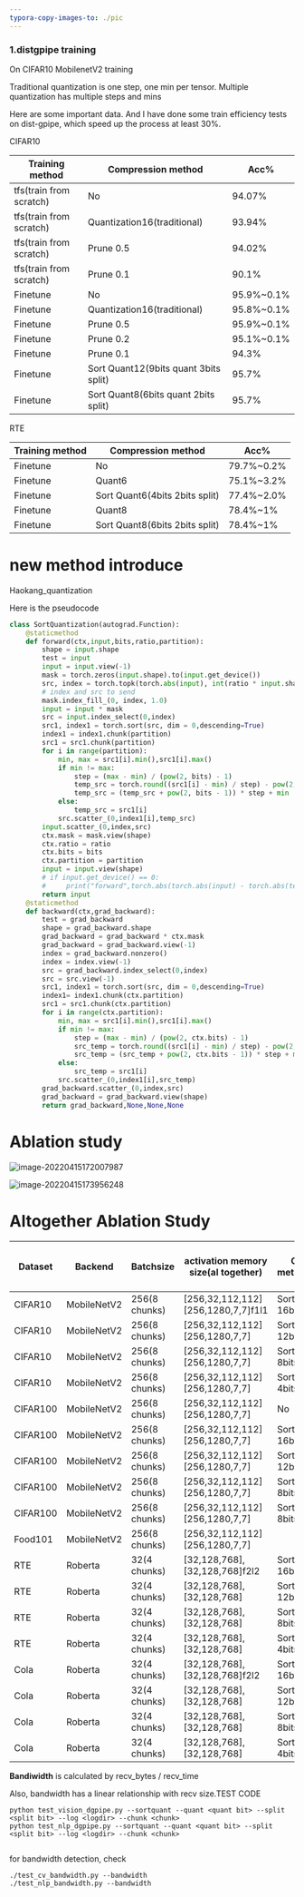 ```yaml
---
typora-copy-images-to: ./pic
---
```






### 1.distgpipe training

On CIFAR10 MobilenetV2 training

Traditional quantization is one step, one min per tensor. Multiple quantization has multiple steps and mins

Here are some important data. And I have done some train efficiency tests on dist-gpipe, which speed up the process at least 30%.

CIFAR10

| Training method         | Compression method                    | Acc%       |
| ----------------------- | ------------------------------------- | ---------- |
| tfs(train from scratch) | No                                    | 94.07%     |
| tfs(train from scratch) | Quantization16(traditional)           | 93.94%     |
| tfs(train from scratch) | Prune 0.5                             | 94.02%     |
| tfs(train from scratch) | Prune 0.1                             | 90.1%      |
| Finetune                | No                                    | 95.9%~0.1% |
| Finetune                | Quantization16(traditional)           | 95.8%~0.1% |
| Finetune                | Prune 0.5                             | 95.9%~0.1% |
| Finetune                | Prune 0.2                             | 95.1%~0.1% |
| Finetune                | Prune 0.1                             | 94.3%      |
| Finetune                | Sort Quant12(9bits quant 3bits split) | 95.7%      |
| Finetune                | Sort Quant8(6bits quant 2bits split)  | 95.7%      |

RTE

| Training method | Compression method             | Acc%       |
| --------------- | ------------------------------ | ---------- |
| Finetune        | No                             | 79.7%~0.2% |
| Finetune        | Quant6                         | 75.1%~3.2% |
| Finetune        | Sort Quant6(4bits 2bits split) | 77.4%~2.0% |
| Finetune        | Quant8                         | 78.4%~1%   |
| Finetune        | Sort Quant8(6bits 2bits split) | 78.4%~1%   |

# new method introduce

Haokang_quantization

Here is the pseudocode

```python
class SortQuantization(autograd.Function):
    @staticmethod
    def forward(ctx,input,bits,ratio,partition):
        shape = input.shape
        test = input
        input = input.view(-1)
        mask = torch.zeros(input.shape).to(input.get_device())
        src, index = torch.topk(torch.abs(input), int(ratio * input.shape[0]))
        # index and src to send 
        mask.index_fill_(0, index, 1.0)
        input = input * mask
        src = input.index_select(0,index)
        src1, index1 = torch.sort(src, dim = 0,descending=True)
        index1 = index1.chunk(partition)
        src1 = src1.chunk(partition)
        for i in range(partition):
            min, max = src1[i].min(),src1[i].max()
            if min != max:
                step = (max - min) / (pow(2, bits) - 1)
                temp_src = torch.round((src1[i] - min) / step) - pow(2, bits - 1)
                temp_src = (temp_src + pow(2, bits - 1)) * step + min
            else:
                temp_src = src1[i]
            src.scatter_(0,index1[i],temp_src)
        input.scatter_(0,index,src)
        ctx.mask = mask.view(shape)
        ctx.ratio = ratio
        ctx.bits = bits
        ctx.partition = partition
        input = input.view(shape)
        # if input.get_device() == 0:
        #     print("forward",torch.abs(torch.abs(input) - torch.abs(test)).sum()/torch.abs(test).sum())
        return input
    @staticmethod
    def backward(ctx,grad_backward):
        test = grad_backward
        shape = grad_backward.shape
        grad_backward = grad_backward * ctx.mask
        grad_backward = grad_backward.view(-1)
        index = grad_backward.nonzero()
        index = index.view(-1)
        src = grad_backward.index_select(0,index)
        src = src.view(-1)
        src1, index1 = torch.sort(src, dim = 0,descending=True)
        index1= index1.chunk(ctx.partition)
        src1 = src1.chunk(ctx.partition)
        for i in range(ctx.partition):
            min, max = src1[i].min(),src1[i].max()
            if min != max:
                step = (max - min) / (pow(2, ctx.bits) - 1)
                src_temp = torch.round((src1[i] - min) / step) - pow(2, ctx.bits - 1)
                src_temp = (src_temp + pow(2, ctx.bits - 1)) * step + min
            else:
                src_temp = src1[i]
            src.scatter_(0,index1[i],src_temp)
        grad_backward.scatter_(0,index,src)
        grad_backward = grad_backward.view(shape)
        return grad_backward,None,None,None
```



# Ablation study



![image-20220415172007987](./pic/image-20220415172007987.png)

![image-20220415173956248](./pic/image-20220415173956248.png)



# Altogether Ablation Study

| Dataset  | Backend     | Batchsize     | activation memory size(al together) | Compression method(default3:1) | compression ratio | Validation acc(in cola is Matthew) | Bandwidth          |
| -------- | ----------- | ------------- | ----------------------------------- | ------------------------------ | ----------------- | ---------------------------------- | ------------------ |
| CIFAR10  | MobileNetV2 | 256(8 chunks) | [256,32,112,112] [256,1280,7,7]f1l1 | Sort Quantization 16bits       | 0.5               | 96.0%±0.13%                        | 160.73G/s 25.94G/s |
| CIFAR10  | MobileNetV2 | 256(8 chunks) | [256,32,112,112] [256,1280,7,7]     | Sort Quantization 12bits       | 0.375             | 95.9%±0.14%                        | 131.41G/s 17.97G/s |
| CIFAR10  | MobileNetV2 | 256(8 chunks) | [256,32,112,112] [256,1280,7,7]     | Sort Quantization 8bits        | 0.25              | 95.7%±0.03%                        | 89.51G/s 13.03G/s  |
| CIFAR10  | MobileNetV2 | 256(8 chunks) | [256,32,112,112] [256,1280,7,7]     | Sort Quantization 4bits        | 0.125             | 87.10%                             | 37.13G/s 6.51G/s   |
| CIFAR100 | MobileNetV2 | 256(8 chunks) | [256,32,112,112] [256,1280,7,7]     | No                             | 1                 | 80.92%                             |                    |
| CIFAR100 | MobileNetV2 | 256(8 chunks) | [256,32,112,112] [256,1280,7,7]     | Sort Quantization 16bits       | 0.5               | 80.85%                             |                    |
| CIFAR100 | MobileNetV2 | 256(8 chunks) | [256,32,112,112] [256,1280,7,7]     | Sort Quantization 12bits       | 0.375             | 80.61%                             |                    |
| CIFAR100 | MobileNetV2 | 256(8 chunks) | [256,32,112,112] [256,1280,7,7]     | Sort Quantization 8bits        | 0.25              | 78.83%                             |                    |
| CIFAR100 | MobileNetV2 | 256(8 chunks) | [256,32,112,112] [256,1280,7,7]     | Sort Quantization 8bits(1:1)   | 0.25              | 80.52%                             |                    |
| Food101  | MobileNetV2 | 256(8 chunks) | [256,32,112,112] [256,1280,7,7]     |                                |                   |                                    |                    |
| RTE      | Roberta     | 32(4 chunks)  | [32,128,768],[32,128,768]f2l2       | Sort Quantization 16bits       | 0.5               | 79.6%±0.18%                        | 11.04G/s           |
| RTE      | Roberta     | 32(4 chunks)  | [32,128,768],[32,128,768]           | Sort Quantization 12bits       | 0.375             | 79.6%±0.20%                        | 8.19G/s            |
| RTE      | Roberta     | 32(4 chunks)  | [32,128,768],[32,128,768]           | Sort Quantization 8bits        | 0.25              | 79.4%±0.21%                        | 5.37G/s            |
| RTE      | Roberta     | 32(4 chunks)  | [32,128,768],[32,128,768]           | Sort Quantization 4bits        | 0.125             | 52.2%                              | 2.774G/s           |
| Cola     | Roberta     | 32(4 chunks)  | [32,128,768],[32,128,768]f2l2       | Sort Quantization 16bits       | 0.5               | 64.5±0.48                          | 11.33G/s           |
| Cola     | Roberta     | 32(4 chunks)  | [32,128,768],[32,128,768]           | Sort Quantization 12bits       | 0.375             | 63.93±0.22                         | 7.96G/s            |
| Cola     | Roberta     | 32(4 chunks)  | [32,128,768],[32,128,768]           | Sort Quantization 8bits        | 0.25              | 63.20±0.12                         | 5.91G/s            |
| Cola     | Roberta     | 32(4 chunks)  | [32,128,768],[32,128,768]           | Sort Quantization 4bits        | 0.125             | 0                                  | 2.65G/s            |

**Bandiwidth** is calculated by recv_bytes / recv_time

Also, bandwidth has a linear relationship with recv size.TEST CODE

```
python test_vision_dgpipe.py --sortquant --quant <quant bit> --split <split bit> --log <logdir> --chunk <chunk>
python test_nlp_dgpipe.py --sortquant --quant <quant bit> --split <split bit> --log <logdir> --chunk <chunk>


```

  for bandwidth detection, check 

```
./test_cv_bandwidth.py --bandwidth
./test_nlp_bandwidth.py --bandwidth
```

